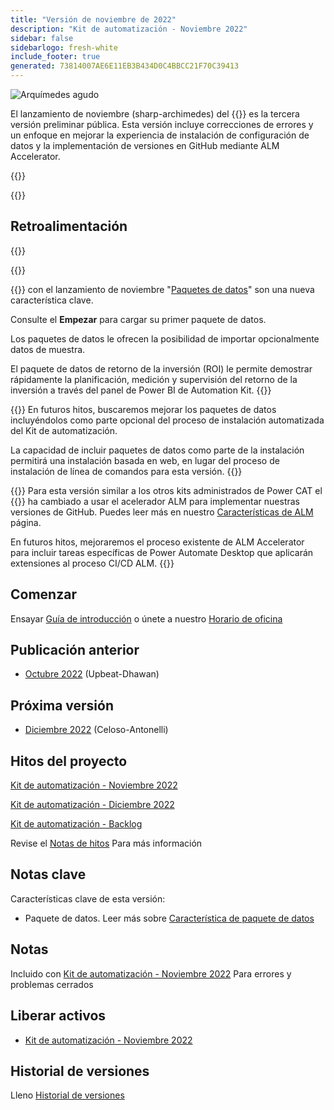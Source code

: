 ```yaml
---
title: "Versión de noviembre de 2022"
description: "Kit de automatización - Noviembre 2022"
sidebar: false
sidebarlogo: fresh-white
include_footer: true
generated: 73814007AE6E11EB3B434D0C4BBCC21F70C39413
---
```


<div class="optional">

![Arquímedes agudo](/images/sharp-archimedes.png)

El lanzamiento de noviembre (sharp-archimedes) del {{<product-name>}} es la tercera versión preliminar pública. Esta versión incluye correcciones de errores y un enfoque en mejorar la experiencia de instalación de configuración de datos y la implementación de versiones en GitHub mediante ALM Accelerator.

</div>

{{<presentation slides="1,2,3">}}

<div class="optional">

{{<presentationStyles>}}

## Retroalimentación

{{<questions name="/content/es/releases/november-2022.json" completed="Gracias por proporcionar comentarios" shownavigationbuttons="false" locale="es">}}

</div>

{{<slideStyles>}}

{{<slide  id="slide1" audio="releases/november-2022/DataPacks.mp3" description="Automation Kit Overview" image="releases/november-2022/DataPacks.svg" >}}
con el lanzamiento de noviembre "[Paquetes de datos](/es/features/datapacks)" son una nueva característica clave.

Consulte el **Empezar** para cargar su primer paquete de datos.

Los paquetes de datos le ofrecen la posibilidad de importar opcionalmente datos de muestra.

El paquete de datos de retorno de la inversión (ROI) le permite demostrar rápidamente la planificación, medición y supervisión del retorno de la inversión a través del panel de Power BI de Automation Kit.
{{</slide>}}

{{<slide  id="slide2" audio="releases/november-2022/DataPacks-WhatsNext.mp3" description="Automation Kit Features" image="releases/november-2022/DataPacks-WhatsNext.svg?v=1" >}}
En futuros hitos, buscaremos mejorar los paquetes de datos incluyéndolos como parte opcional del proceso de instalación automatizada del Kit de automatización.

La capacidad de incluir paquetes de datos como parte de la instalación permitirá una instalación basada en web, en lugar del proceso de instalación de línea de comandos para esta versión.
{{</slide>}}


{{<slide id="slide3" audio="releases/november-2022/alm-roadmap.mp3" description="ALM Roadmap" localImage="/images/illustrations/alm-roadmap-2022-11.svg" >}}
Para esta versión similar a los otros kits administrados de Power CAT el {{<product-name>}} ha cambiado a usar el acelerador ALM para implementar nuestras versiones de GitHub. Puedes leer más en nuestro [Características de ALM](/es/features/alm) página.

En futuros hitos, mejoraremos el proceso existente de ALM Accelerator para incluir tareas específicas de Power Automate Desktop que aplicarán extensiones al proceso CI/CD ALM.
{{</slide>}}

<div class="optional">

## Comenzar

Ensayar [Guía de introducción](/es/get-started) o únete a nuestro [Horario de oficina](/es/office-hours)

## Publicación anterior

- [Octubre 2022](/es/releases/october-2022) (Upbeat-Dhawan)

## Próxima versión

- [Diciembre 2022](/es/releases/december-2022) (Celoso-Antonelli)

## Hitos del proyecto

[Kit de automatización - Noviembre 2022](https://github.com/orgs/microsoft/projects/486/views/4)

[Kit de automatización - Diciembre 2022](https://github.com/orgs/microsoft/projects/486/views/5)

[Kit de automatización - Backlog](https://github.com/orgs/microsoft/projects/486/views/1)

Revise el [Notas de hitos](/es/releases/milestones) Para más información

## Notas clave

Características clave de esta versión:

- Paquete de datos. Leer más sobre [Característica de paquete de datos](/es/features/datapacks)

## Notas

Incluido con [Kit de automatización - Noviembre 2022](https://github.com/microsoft/powercat-automation-kit/releases/tag/AutomationKit-November2022) Para errores y problemas cerrados

## Liberar activos

- [Kit de automatización - Noviembre 2022](https://github.com/microsoft/powercat-automation-kit/releases/tag/AutomationKit-November2022)

## Historial de versiones

Lleno [Historial de versiones](/es/releases)

</div>
